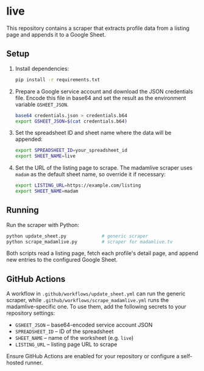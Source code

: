 # live

This repository contains a scraper that extracts profile data from a listing page and appends it to a Google Sheet.

## Setup

1. Install dependencies:
   ```bash
   pip install -r requirements.txt
   ```
2. Prepare a Google service account and download the JSON credentials file. Encode this file in base64 and set the result as the environment variable `GSHEET_JSON`.
   ```bash
   base64 credentials.json > credentials.b64
   export GSHEET_JSON=$(cat credentials.b64)
   ```
3. Set the spreadsheet ID and sheet name where the data will be appended:
   ```bash
   export SPREADSHEET_ID=your_spreadsheet_id
   export SHEET_NAME=live
   ```
4. Set the URL of the listing page to scrape. The madamlive scraper uses
   `madam` as the default sheet name, so override it if necessary:
   ```bash
   export LISTING_URL=https://example.com/listing
   export SHEET_NAME=madam
   ```

## Running

Run the scraper with Python:

```bash
python update_sheet.py             # generic scraper
python scrape_madamlive.py         # scraper for madamlive.tv
```

Both scripts read a listing page, fetch each profile's detail page, and append new entries to the configured Google Sheet.

## GitHub Actions

A workflow in `.github/workflows/update_sheet.yml` can run the generic scraper, while `.github/workflows/scrape_madamlive.yml` runs the madamlive-specific one. To use them, add the following secrets to your repository settings:

- `GSHEET_JSON` – base64-encoded service account JSON
- `SPREADSHEET_ID` – ID of the spreadsheet
- `SHEET_NAME` – name of the worksheet (e.g. `live`)
- `LISTING_URL` – listing page URL to scrape

Ensure GitHub Actions are enabled for your repository or configure a self-hosted runner.
